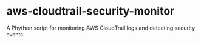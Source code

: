 # aws-cloudtrail-security-monitor
A Phython script for monitoring AWS CloudTrail logs and detecting security events.
